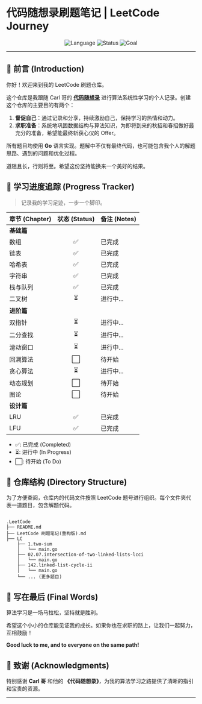# 代码随想录刷题笔记 | LeetCode Journey

<div align="center">
  <img src="https://img.shields.io/badge/Language-Go-blue.svg" alt="Language">
  <img src="https://img.shields.io/badge/Status-In%20Progress-green.svg" alt="Status">
  <img src="https://img.shields.io/badge/Goal-Offer-red.svg" alt="Goal">
</div>

---

## 📖 前言 (Introduction)

你好！欢迎来到我的 LeetCode 刷题仓库。

这个仓库是我跟随 Carl 哥的 **[代码随想录](https://programmercarl.com/)** 进行算法系统性学习的个人记录。创建这个仓库的主要目的有两个：

1.  **督促自己**：通过记录和分享，持续激励自己，保持学习的热情和动力。
2.  **求职准备**：系统地巩固数据结构与算法知识，为即将到来的秋招和春招做好最充分的准备，希望能最终斩获心仪的 Offer。

所有题目均使用 **Go** 语言实现。题解中不仅有最终代码，也可能包含我个人的解题思路、遇到的问题和优化过程。

道阻且长，行则将至。希望这份坚持能换来一个美好的结果。

## 🚀 学习进度追踪 (Progress Tracker)

> 记录我的学习足迹，一步一个脚印。

| 章节 (Chapter) |  状态 (Status)  | 备注 (Notes) |
|--------------|:-------------:|------------|
| **基础篇**      |               |            |
| 数组           |       ✅       | 已完成        |
| 链表           |       ✅       | 已完成        |
| 哈希表          |       ✅       | 已完成        |
| 字符串          |       ✅       | 已完成    |
| 栈与队列         |       ✅       | 已完成       |
| 二叉树          |      ⏳       | 进行中...        |
| **进阶篇**      |               |            |
| 双指针          |     ⏳       | 进行中...        |
| 二分查找         |      ⏳       | 进行中...      |
| 滑动窗口         |      ⏳       | 进行中...        |
| 回溯算法         |      ⬜️       | 待开始        |
| 贪心算法         |       ⏳       | 进行中...         |
| 动态规划         |      ⬜️       | 待开始        |
| 图论           |      ⬜️       | 待开始        |
| **设计篇**      |               |            |
| LRU          |      ✅       | 已完成         |
| LFU          |      ✅       | 已完成        |


* ✅: 已完成 (Completed)
* ⏳: 进行中 (In Progress)
* ⬜️: 待开始 (To Do)
## 📁 仓库结构 (Directory Structure)

为了方便查阅，仓库内的代码文件按照 LeetCode 题号进行组织。每个文件夹代表一道题目，包含解题代码。

```

.LeetCode
├── README.md
├── LeetCode 刷题笔记(重构版).md
├── LC
    ├── 1.two-sum
    │   └── main.go
    ├── 02.07.intersection-of-two-linked-lists-lcci
    │   └── main.go
    ├── 142.linked-list-cycle-ii
    │   └── main.go
    └── ... (更多题目)
```

## 💪 写在最后 (Final Words)

算法学习是一场马拉松，坚持就是胜利。

希望这个小小的仓库能见证我的成长。如果你也在求职的路上，让我们一起努力，互相鼓励！

**Good luck to me, and to everyone on the same path!**

## 🙏 致谢 (Acknowledgments)

特别感谢 **Carl 哥** 和他的 **《代码随想录》**，为我的算法学习之路提供了清晰的指引和宝贵的资源。

---
